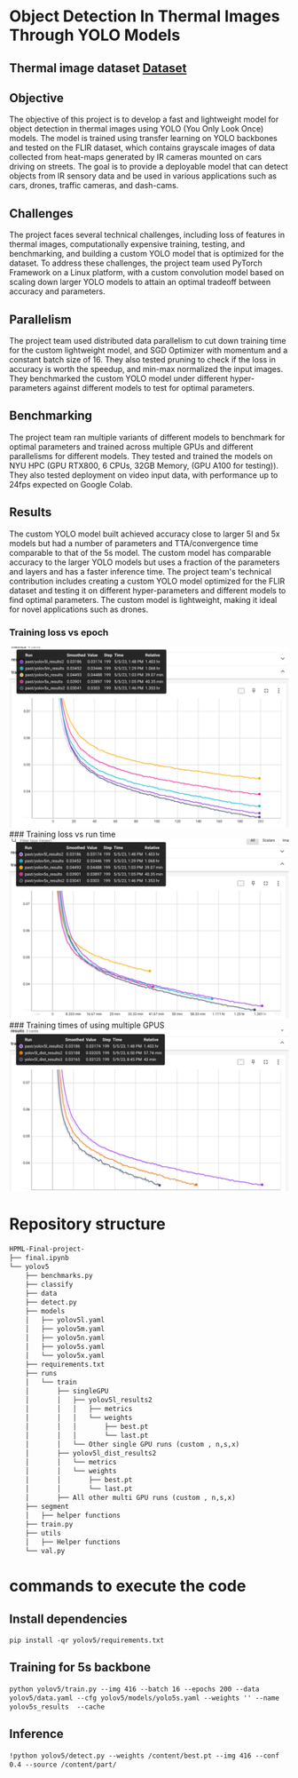 # Object Detection In Thermal Images Through YOLO Models 
## Thermal image dataset [Dataset](https://www.flir.com/oem/adas/adas-dataset-form/)

## Objective

The objective of this project is to develop a fast and lightweight model for object detection in thermal images using YOLO (You Only Look Once) models. The model is trained using transfer learning on YOLO backbones and tested on the FLIR dataset, which contains grayscale images of data collected from heat-maps generated by IR cameras mounted on cars driving on streets. The goal is to provide a deployable model that can detect objects from IR sensory data and be used in various applications such as cars, drones, traffic cameras, and dash-cams.

## Challenges
The project faces several technical challenges, including loss of features in thermal images, computationally expensive training, testing, and benchmarking, and building a custom YOLO model that is optimized for the dataset. To address these challenges, the project team used PyTorch Framework on a Linux platform, with a custom convolution model based on scaling down larger YOLO models to attain an optimal tradeoff between accuracy and parameters.

## Parallelism
The project team used distributed data parallelism to cut down training time for the custom lightweight model, and SGD Optimizer with momentum and a constant batch size of 16. They also tested pruning to check if the loss in accuracy is worth the speedup, and min-max normalized the input images. They benchmarked the custom YOLO model under different hyper-parameters against different models to test for optimal parameters.

## Benchmarking
The project team ran multiple variants of different models to benchmark for optimal parameters and trained across multiple GPUs and different parallelisms for different models. They tested and trained the models on NYU HPC (GPU RTX800, 6 CPUs, 32GB Memory, (GPU A100 for testing)). They also tested deployment on video input data, with performance up to 24fps expected on Google Colab.

## Results
The custom YOLO model built achieved accuracy close to larger 5l and 5x models but had a number of parameters and TTA/convergence time comparable to that of the 5s model. The custom model has comparable accuracy to the larger YOLO models but uses a fraction of the parameters and layers and has a faster inference time. The project team's technical contribution includes creating a custom YOLO model optimized for the FLIR dataset and testing it on different hyper-parameters and different models to find optimal parameters. The custom model is lightweight, making it ideal for novel applications such as drones.

### Training loss vs epoch
<img src="/results/comparision of backbones(epochs vs loss) legend.png">
### Training loss vs run time
<img src="results/comparision of backbones(loss vs runtime ) legend.png.png">
### Training times of using multiple GPUS
<img src="results/runtimes of model L multi gpu legend.png">

# Repository structure
```
HPML-Final-project-
├── final.ipynb
└── yolov5
    ├── benchmarks.py
    ├── classify
    ├── data
    ├── detect.py
    ├── models
    │   ├── yolov5l.yaml
    │   ├── yolov5m.yaml
    │   ├── yolov5n.yaml
    │   ├── yolov5s.yaml
    │   └── yolov5x.yaml
    ├── requirements.txt
    ├── runs
    │   └── train
    │       ├── singleGPU
    │       │   ├── yolov5l_results2
    │       │   │   ├── metrics
    │       │   │   └── weights
    │       │   │       ├── best.pt
    │       │   │       └── last.pt
    │       │   └── Other single GPU runs (custom , n,s,x)
    │       ├── yolov5l_dist_results2
    │       │   └── metrics
    │       │   └── weights
    │       │       ├── best.pt
    │       │       └── last.pt
    │       ├── All other multi GPU runs (custom , n,s,x)
    ├── segment
    │   ├── helper functions
    ├── train.py
    ├── utils
    │   ├── Helper functions
    └── val.py
```
# commands to execute the code
## Install dependencies
```
pip install -qr yolov5/requirements.txt
```
## Training for 5s backbone
```
python yolov5/train.py --img 416 --batch 16 --epochs 200 --data yolov5/data.yaml --cfg yolov5/models/yolo5s.yaml --weights '' --name yolov5s_results  --cache
```
## Inference
```
!python yolov5/detect.py --weights /content/best.pt --img 416 --conf 0.4 --source /content/part/
```
